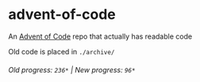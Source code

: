 # advent-of-code

An [Advent of Code](https://adventofcode.com) repo that actually has readable code

Old code is placed in `./archive/`

###### Old progress: `236*` | New progress: `96*`
